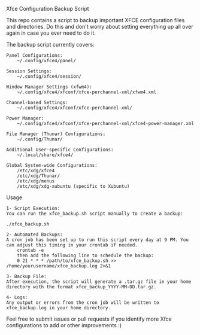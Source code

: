 Xfce Configuration Backup Script

This repo contains a script to backup important XFCE configuration files and directories. Do this and don't worry about setting everything up all over again in case you ever need to do it.

The backup script currently covers:

    Panel Configurations:
        ~/.config/xfce4/panel/

    Session Settings:
        ~/.config/xfce4/session/

    Window Manager Settings (xfwm4):
        ~/.config/xfce4/xfconf/xfce-perchannel-xml/xfwm4.xml

    Channel-based Settings:
        ~/.config/xfce4/xfconf/xfce-perchannel-xml/

    Power Manager:
        ~/.config/xfce4/xfconf/xfce-perchannel-xml/xfce4-power-manager.xml

    File Manager (Thunar) Configurations:
        ~/.config/Thunar/

    Additional User-specific Configurations:
        ~/.local/share/xfce4/

    Global System-wide Configurations:
        /etc/xdg/xfce4
        /etc/xdg/Thunar/
        /etc/xdg/menus
        /etc/xdg/xdg-xubuntu (specific to Xubuntu)

Usage

    1- Script Execution:
    You can run the xfce_backup.sh script manually to create a backup:

    ./xfce_backup.sh

    2- Automated Backups:
    A cron job has been set up to run this script every day at 9 PM. You can adjust this timing in your crontab if needed.
        crontab -e
        then add the following line to schedule the backup:
        0 21 * * * /path/to/xfce_backup.sh >> /home/yourusername/xfce_backup.log 2>&1

    3- Backup File:
    After execution, the script will generate a .tar.gz file in your home directory with the format xfce_backup_YYYY-MM-DD.tar.gz.

    4- Logs:
    Any output or errors from the cron job will be written to xfce_backup.log in your home directory.

Feel free to submit issues or pull requests if you identify more Xfce configurations to add or other improvements :)